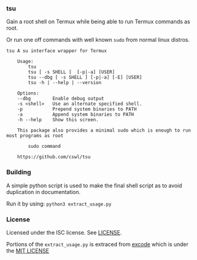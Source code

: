### tsu

Gain a root shell on Termux while being able to run Termux commands as root.  

Or run one off commands with well known `sudo` from normal linux distros.

```shell,tsu
tsu A su interface wrapper for Termux

    Usage:
        tsu
        tsu [ -s SHELL ]  [-p|-a] [USER]
        tsu --dbg [ -s SHELL ] [-p|-a] [-E] [USER]
        tsu -h | --help | --version

    Options:
    --dbg        Enable debug output
    -s <shell>   Use an alternate specified shell.
    -p           Prepend system binaries to PATH
    -a           Append system binaries to PATH
    -h --help    Show this screen.

    This package also provides a minimal sudo which is enough to run most programs as root

        sudo command

    https://github.com/cswl/tsu 
```

### Building
A simple python script is used to make the final shell script as to avoid duplication in documentation.

Run it by using:
`python3 extract_usage.py`

### License

Licensed under the ISC license. See [LICENSE](https://github.com/cswl/tsu/blob/v8/LICENSE.md).

Portions of the `extract_usage.py` is extraced from [excode](https://github.com/nschloe/excode)   which is under the [MIT LICENSE](https://github.com/cswl/tsu/blob/v8/LICENSE_MIT)
